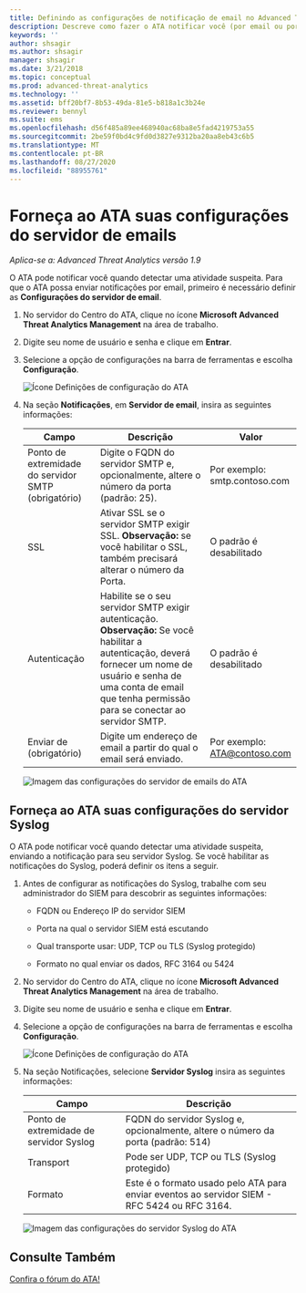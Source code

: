 ```yaml
---
title: Definindo as configurações de notificação de email no Advanced Threat Analytics
description: Descreve como fazer o ATA notificar você (por email ou por encaminhamento de eventos do ATA) quando ele detectar atividades suspeitas
keywords: ''
author: shsagir
ms.author: shsagir
manager: shsagir
ms.date: 3/21/2018
ms.topic: conceptual
ms.prod: advanced-threat-analytics
ms.technology: ''
ms.assetid: bff20bf7-8b53-49da-81e5-b818a1c3b24e
ms.reviewer: bennyl
ms.suite: ems
ms.openlocfilehash: d56f485a89ee468940ac68ba8e5fad4219753a55
ms.sourcegitcommit: 2be59f0bd4c9fd0d3827e9312ba20aa8eb43c6b5
ms.translationtype: MT
ms.contentlocale: pt-BR
ms.lasthandoff: 08/27/2020
ms.locfileid: "88955761"
---
```

# <a name="provide-ata-with-your-email-server-settings"></a>Forneça ao ATA suas configurações do servidor de emails

*Aplica-se a: Advanced Threat Analytics versão 1.9*

O ATA pode notificar você quando detectar uma atividade suspeita. Para que o ATA possa enviar notificações por email, primeiro é necessário definir as **Configurações do servidor de email**.

1. No servidor do Centro do ATA, clique no ícone **Microsoft Advanced Threat Analytics Management** na área de trabalho.

1. Digite seu nome de usuário e senha e clique em **Entrar**.

1. Selecione a opção de configurações na barra de ferramentas e escolha **Configuração**.

    ![Ícone Definições de configuração do ATA](media/ATA-config-icon.png)

1. Na seção **Notificações**, em **Servidor de email**, insira as seguintes informações:


   |              Campo              |                                                                                                 Descrição                                                                                                  |               Valor                |
   |---------------------------------|--------------------------------------------------------------------------------------------------------------------------------------------------------------------------------------------------------------|------------------------------------|
   | Ponto de extremidade do servidor SMTP (obrigatório) |                                                            Digite o FQDN do servidor SMTP e, opcionalmente, altere o número da porta (padrão: 25).                                                            | Por exemplo:<br />smtp.contoso.com |
   |               SSL               |                                              Ativar SSL se o servidor SMTP exigir SSL. **Observação:** se você habilitar o SSL, também precisará alterar o número da Porta.                                               |        O padrão é desabilitado         |
   |         Autenticação          | Habilite se o seu servidor SMTP exigir autenticação. **Observação:** Se você habilitar a autenticação, deverá fornecer um nome de usuário e senha de uma conta de email que tenha permissão para se conectar ao servidor SMTP. |        O padrão é desabilitado         |
   |      Enviar de (obrigatório)       |                                                                        Digite um endereço de email a partir do qual o email será enviado.                                                                         | Por exemplo:<br />ATA@contoso.com  |

    ![Imagem das configurações do servidor de emails do ATA](media/ata-email-server.png)

## <a name="provide-ata-with-your-syslog-server-settings"></a>Forneça ao ATA suas configurações do servidor Syslog
O ATA pode notificar você quando detectar uma atividade suspeita, enviando a notificação para seu servidor Syslog. Se você habilitar as notificações do Syslog, poderá definir os itens a seguir.

1. Antes de configurar as notificações do Syslog, trabalhe com seu administrador do SIEM para descobrir as seguintes informações:

   - FQDN ou Endereço IP do servidor SIEM

   - Porta na qual o servidor SIEM está escutando

   - Qual transporte usar: UDP, TCP ou TLS (Syslog protegido)

   - Formato no qual enviar os dados, RFC 3164 ou 5424

1. No servidor do Centro do ATA, clique no ícone **Microsoft Advanced Threat Analytics Management** na área de trabalho.

1. Digite seu nome de usuário e senha e clique em **Entrar**.

1. Selecione a opção de configurações na barra de ferramentas e escolha **Configuração**.

    ![Ícone Definições de configuração do ATA](media/ATA-config-icon.png)

1. Na seção Notificações, selecione **Servidor Syslog** insira as seguintes informações:

   |Campo|Descrição|
   |---------|---------------|
   |Ponto de extremidade de servidor Syslog|FQDN do servidor Syslog e, opcionalmente, altere o número da porta (padrão: 514)|
   |Transport|Pode ser UDP, TCP ou TLS (Syslog protegido)|
   |Formato|Este é o formato usado pelo ATA para enviar eventos ao servidor SIEM - RFC 5424 ou RFC 3164.|

    ![Imagem das configurações do servidor Syslog do ATA](media/ata-syslog-server-settings.png)



## <a name="see-also"></a>Consulte Também
[Confira o fórum do ATA!](https://social.technet.microsoft.com/Forums/security/home?forum=mata)
